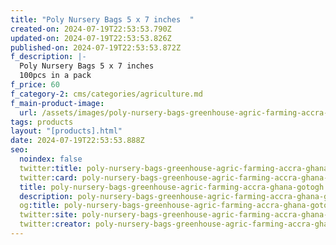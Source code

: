 ```yaml
---
title: "Poly Nursery Bags 5 x 7 inches  "
created-on: 2024-07-19T22:53:53.790Z
updated-on: 2024-07-19T22:53:53.826Z
published-on: 2024-07-19T22:53:53.872Z
f_description: |-
  Poly Nursery Bags 5 x 7 inches 
  100pcs in a pack
f_price: 60
f_category-2: cms/categories/agriculture.md
f_main-product-image:
  url: /assets/images/poly-nursery-bags-greenhouse-agric-farming-accra-ghana-gotogh.com-.webp
tags: products
layout: "[products].html"
date: 2024-07-19T22:53:53.888Z
seo:
  noindex: false
  twitter:title: poly-nursery-bags-greenhouse-agric-farming-accra-ghana-gotogh.com-
  twitter:card: poly-nursery-bags-greenhouse-agric-farming-accra-ghana-gotogh.com-
  title: poly-nursery-bags-greenhouse-agric-farming-accra-ghana-gotogh.com-
  description: poly-nursery-bags-greenhouse-agric-farming-accra-ghana-gotogh.com-
  og:title: poly-nursery-bags-greenhouse-agric-farming-accra-ghana-gotogh.com-
  twitter:site: poly-nursery-bags-greenhouse-agric-farming-accra-ghana-gotogh.com-
  twitter:creator: poly-nursery-bags-greenhouse-agric-farming-accra-ghana-gotogh.com-
---
```

